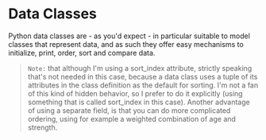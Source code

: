 Data Classes
======

Python data classes are - as you'd expect - in particular suitable to model classes that represent data, and as such they offer easy mechanisms to initialize, print, order, sort and compare data.

> `Note:` that although I'm using a sort_index attribute, strictly speaking that's not needed in this case, because a data class uses a tuple of its attributes in the class definition as the default for sorting. I'm not a fan of this kind of hidden behavior, so I prefer to do it explicitly (using something that is called sort_index in this case). Another advantage of using a separate field, is that you can do more complicated ordering, using for example a weighted combination of age and strength.